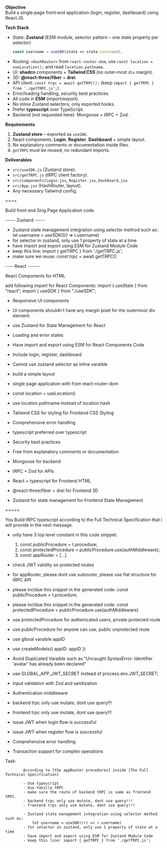 **Objective**  
Build a single‑page front‑end application (login, register, dashboard) using React JS.

**Tech Stack**  
- State: **Zustand** (ESM module, selector pattern – one state property per selector)  
  ```js
  const username = useSDK(state => state.username);
  ```
- Routing: `<HashRouter>` from `react‑router‑dom`; use `const location = useLocation();` and read `location.pathname`.  
- UI: **shadcn** components + **Tailwind CSS** (no outer‑most `div` margin).  
- 3D: **@react-three/fiber** + **drei**.  
- API client: `const trpc = await getTRPC();` (keep `import { getTRPC } from './getTRPC.js';`).  
- Error/loading handling, security best practices.  
- All code in **ESM** (import/export).  
- No inline Zustand selectors; only exported hooks.  
- Prefer **typescript** over TypeScript.  
- Backend (not requested here): Mongoose + tRPC + Zod.

**Requirements**  
1. **Zustand store** – exported as `useSDK`.  
2. React components: **Login**, **Register**, **Dashboard** + simple layout.  
3. No explanatory comments or documentation inside files.  
4. `getTRPC` must be reused; no redundant imports.  

**Deliverables**  
- `src/useSDK.js` (Zustand store).  
- `src/getTRPC.js` (tRPC client factory).  
- `src/components/Login.jsx`, `Register.jsx`, `Dashboard.jsx`.  
- `src/App.jsx` (HashRouter, layout).  
- Any necessary Tailwind config.  




====

Build front end Sing Page Application code.

----- Zustand ----- 

- Zustand state management integration using selector method such as: let username = useSDK((r) => r.username)
- for selector in zustand, only use 1 property of state at a time
- have import and export using ESM for Zustand Module Code
- keep this line: import { getTRPC } from './getTRPC.js';
- make sure we reuse: const trpc = await getTRPC()

---- React ------

React Components for HTML

add following import for React Components:
import { useState } from "react";
import { useSDK } from "./useSDK";

- Responsive UI components
- UI components shouldn't have any margin pixel for the outermost div element.
- use Zustand for State Management for React
- Loading and error states
- Have import and export using ESM for React Components Code
- Include login, register, dashboard

- Cannot use zustand selector as inline varaible
- build a simple layout
- single page application with <HashRouter> from react-router-dom
- const location = useLocation()  
- use location.pathname instead of location.hash

- Tailwind CSS for styling for Frontend CSS Styling
- Comprehensive error handling
- typescript preferred over typescript
- Security best practices
- Free from explanatory comments or documentation
- Mongoose for backend
- tRPC + Zod for APIs
- React + typescript for Frontend HTML
- @react-three/fiber + drei for Frontend 3D
- Zustand for state management for Frontend State Management

=====


You Build tRPC typescript according to the Full Technical Specification that i will provide in the next message.

- only have 3 top level constant in this code snippet:
    1. const publicProcedure = t.procedure;
    2. const protectedProcedure = publicProcedure.use(authMiddleware);
    3. const appRouter = [...]

- check JWT validity on protected routes
- for appRouter, please dont use subrouter, please use flat structure for tRPC API
- please incldue this snippet in the generated code: const publicProcedure = t.procedure;
- please incldue this snippet in the generated code: const protectedProcedure = publicProcedure.use(authMiddleware)
- use protectedProcedure for authenicated users, private protected route
- use publicProcedure for anyone can use, public unprotected route
- use glboal varaible appID
- use createModels({ appID: appID })
- Avoid Duplicated Varaible such as "Uncaught SyntaxError: Identifier 'avatar' has already been declared"
- use GLOBAL_APP_JWT_SECRET instead of process.env.JWT_SECRET;
- Input validation with Zod and sanitization
- Authentication middleware
- backend trpc only use mutate, dont use query!!!
- frontend trpc only use mutate, dont use query!!!
- issue JWT when login flow is successful
- issue JWT when register flow is successful
- Comprehensive error handling
- Transaction support for complex operations



 Task:

            According to [the appRouter procedures] inside [The Full Technical Specification]

            - Use typescript
            - Use Vanilla tRPC
            - make sure the route of backend tRPC is same as frontend tRPC.
            - backend trpc only use mutate, dont use query!!!
            - frontend trpc only use mutate, dont use query!!!

            - Zustand state management integration using selector method such as:
                let username = useSDK((r) => r.username)
            - for selector in zustand, only use 1 property of state at a time
            - have import and export using ESM for Zustand Module Code
            - keep this line: import { getTRPC } from './getTRPC.js';
